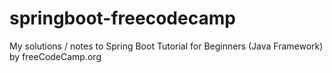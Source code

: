# springboot-freecodecamp
My solutions / notes to Spring Boot Tutorial for Beginners (Java Framework) by freeCodeCamp.org
